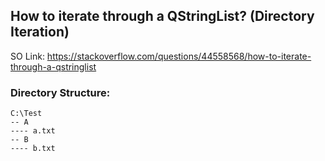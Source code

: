 ## How to iterate through a QStringList? (Directory Iteration)

SO Link: https://stackoverflow.com/questions/44558568/how-to-iterate-through-a-qstringlist

### Directory Structure:
```
C:\Test
-- A
---- a.txt
-- B
---- b.txt
```
